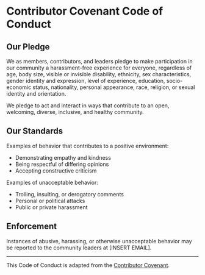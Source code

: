 # Contributor Covenant Code of Conduct

## Our Pledge

We as members, contributors, and leaders pledge to make participation in our community a harassment-free experience for everyone, regardless of age, body size, visible or invisible disability, ethnicity, sex characteristics, gender identity and expression, level of experience, education, socio-economic status, nationality, personal appearance, race, religion, or sexual identity and orientation.

We pledge to act and interact in ways that contribute to an open, welcoming, diverse, inclusive, and healthy community.

## Our Standards

Examples of behavior that contributes to a positive environment:

- Demonstrating empathy and kindness
- Being respectful of differing opinions
- Accepting constructive criticism

Examples of unacceptable behavior:

- Trolling, insulting, or derogatory comments
- Personal or political attacks
- Public or private harassment

## Enforcement

Instances of abusive, harassing, or otherwise unacceptable behavior may be reported to the community leaders at [INSERT EMAIL].

---

This Code of Conduct is adapted from the [Contributor Covenant](https://www.contributor-covenant.org/).
